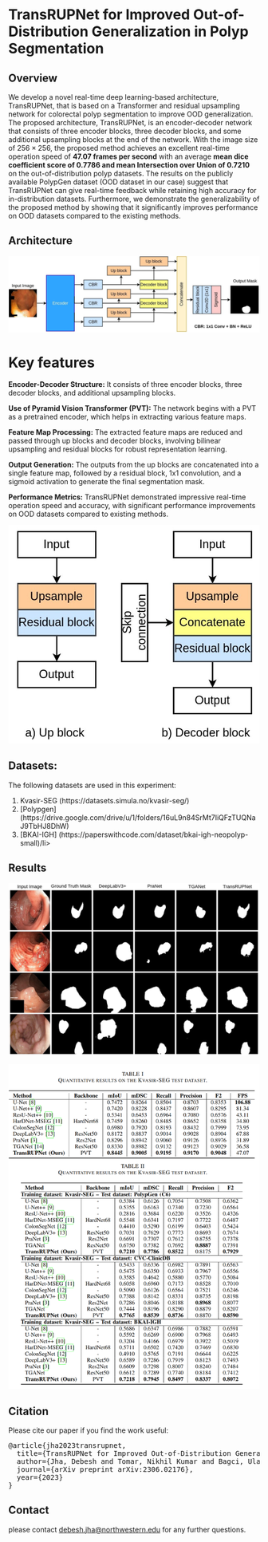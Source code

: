 # TransRUPNet for Improved Out-of-Distribution Generalization in Polyp Segmentation

## Overview
 We develop a novel real-time deep learning-based architecture, TransRUPNet, that is based on a Transformer and residual upsampling network for colorectal polyp segmentation to improve OOD generalization. The proposed architecture, TransRUPNet, is an encoder-decoder network that consists of three encoder blocks, three decoder blocks, and some additional upsampling blocks at the end of the network. With the image size of $256\times256$, the proposed method achieves an excellent real-time operation speed of **47.07 frames per second** with an average **mean dice coefficient score of 0.7786 and mean Intersection over Union of 0.7210** on the out-of-distribution polyp datasets. The results on the publicly available PolypGen dataset (OOD dataset in our case) suggest that TransRUPNet can give real-time feedback while retaining high accuracy for in-distribution datasets. Furthermore, we demonstrate the generalizability of the proposed method by showing that it significantly improves performance on OOD datasets compared to the existing methods.


## Architecture
<p align="center">
<img src="img/TransRUPNet.jpg">
</p>

# Key features

**Encoder-Decoder Structure:** It consists of three encoder blocks, three decoder blocks, and additional upsampling blocks.

**Use of Pyramid Vision Transformer (PVT):** The network begins with a PVT as a pretrained encoder, which helps in extracting various feature maps.

**Feature Map Processing:** The extracted feature maps are reduced and passed through up blocks and decoder blocks, involving bilinear upsampling and residual blocks for robust representation learning.

**Output Generation:** The outputs from the up blocks are concatenated into a single feature map, followed by a residual block, 1x1 convolution, and a sigmoid activation to generate the final segmentation mask.

**Performance Metrics:** TransRUPNet demonstrated impressive real-time operation speed and accuracy, with significant performance improvements on OOD datasets compared to existing methods.

 <p align="center">
<img src="img/blocks.jpg">
</p>


## Datasets:
The following datasets are used in this experiment:
<ol>
  <li>Kvasir-SEG (https://datasets.simula.no/kvasir-seg/)</li>
  <li>[Polypgen] (https://drive.google.com/drive/u/1/folders/16uL9n84SrMt7IiQFzTUQNaJ9TbHJ8DhW)</li>
  <li>[BKAI-IGH] (https://paperswithcode.com/dataset/bkai-igh-neopolyp-small)/li>
 </ol>


## Results

 <p align="center">
<img src="img/results.jpg">
</p>

 <p align="center">
<img src="img/Quantitative.png">
</p>



## Citation
Please cite our paper if you find the work useful: 
<pre>
@article{jha2023transrupnet,
  title={TransRUPNet for Improved Out-of-Distribution Generalization in Polyp Segmentation},
  author={Jha, Debesh and Tomar, Nikhil Kumar and Bagci, Ulas},
  journal={arXiv preprint arXiv:2306.02176},
  year={2023}
}
</pre>

## Contact
please contact debesh.jha@northwestern.edu for any further questions. 



